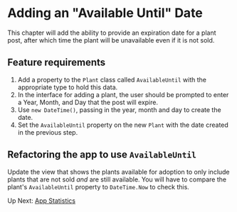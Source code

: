 # Adding an "Available Until" Date

This chapter will add the ability to provide an expiration date for a plant post, after which time the plant will be unavailable even if it is not sold.

## Feature requirements

1. Add a property to the `Plant` class called `AvailableUntil` with the appropriate type to hold this data.
1. In the interface for adding a plant, the user should be prompted to enter a Year, Month, and Day that the post will expire.
1. Use `new DateTime()`, passing in the year, month and day to create the date.
1. Set the `AvailableUntil` property on the new `Plant` with the date created in the previous step.

## Refactoring the app to use `AvailableUntil`
Update the view that shows the plants available for adoption to only include plants that are not sold _and_ are still available. You will have to compare the plant's `AvailableUntil` property to `DateTime.Now` to check this.

Up Next: [App Statistics](./extravert-stats.md)
